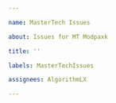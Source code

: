 ```yaml
---

name: MasterTech Issues

about: Issues for MT Modpaxk

title: ''

labels: MasterTechIssues

assignees: AlgorithmLX

---
```

